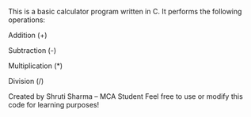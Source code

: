 This is a basic calculator program written in C. It performs the following operations:

Addition (+)

Subtraction (-)

Multiplication (*)

Division (/)

Created by Shruti Sharma – MCA Student
Feel free to use or modify this code for learning purposes!

